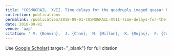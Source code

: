 ```yaml
---
title: "COSMOGRAIL. XVII. Time delays for the quadruply imaged quasar PG 1115+080"
collection: publications
permalink: /publication/2018-09-01-COSMOGRAIL-XVII-Time-delays-for-the-quadruply-imaged-quasar-PG-1115080
date: 2018-09-01
venue: 'aap'
citation: ' V. {Bonvin},  J. {Chan},  M. {Millon},  K. {Rojas},  F. {Courbin},  G. {Chen},  C. {Fassnacht},  E. {Paic},  M. {Tewes},  D. {Chao},  M. {Chijani},  D. {Gilman},  K. {Gilmore},  P. {Williams},  E. {Buckley-Geer},  J. {Frieman},  P. {Marshall},  S. {Suyu},  T. {Treu},  A. {Hempel},  S. {Kim},  R. {Lachaume},  M. {Rabus},  T. {Anguita},  G. {Meylan},  V. {Motta},  P. {Magain}, &quot;COSMOGRAIL. XVII. Time delays for the quadruply imaged quasar PG 1115+080.&quot; aap, 2018.'
---
```

Use [Google Scholar](https://scholar.google.com/scholar?q=COSMOGRAIL.+XVII.+Time+delays+for+the+quadruply+imaged+quasar+PG+1115+080){:target="_blank"} for full citation